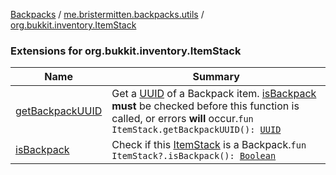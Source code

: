 [Backpacks](../../index.md) / [me.bristermitten.backpacks.utils](../index.md) / [org.bukkit.inventory.ItemStack](./index.md)

### Extensions for org.bukkit.inventory.ItemStack

| Name | Summary |
|---|---|
| [getBackpackUUID](get-backpack-u-u-i-d.md) | Get a [UUID](https://docs.oracle.com/javase/6/docs/api/java/util/UUID.html) of a Backpack item. [isBackpack](is-backpack.md) **must** be checked before this function is called, or errors **will** occur.`fun ItemStack.getBackpackUUID(): `[`UUID`](https://docs.oracle.com/javase/6/docs/api/java/util/UUID.html) |
| [isBackpack](is-backpack.md) | Check if this [ItemStack](#) is a Backpack.`fun ItemStack?.isBackpack(): `[`Boolean`](https://kotlinlang.org/api/latest/jvm/stdlib/kotlin/-boolean/index.html) |
